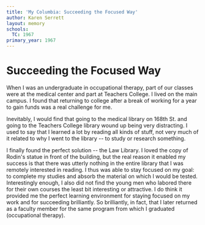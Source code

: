 ```yaml
---
title: 'My Columbia: Succeeding the Focused Way'
author: Karen Serrett
layout: memory
schools:
  TC: 1967
primary_year: 1967
---
```

# Succeeding the Focused Way

When I was an undergraduate in occupational therapy, part of our classes were at the medical center and part at Teachers College. I lived on the main campus.  I found that returning to college after a break of working for a year to gain funds was a real challenge for me.

Inevitably, I would find that going to the medical library on 168th St. and going to the Teachers College library wound up being very distracting.  I used to say that I learned a lot by reading all kinds of stuff, not very much of it related to why I went to the library -- to study or research something.

I finally found the perfect solution -- the Law Library.  I loved the copy of Rodin's statue in front of the building, but the real reason it enabled my success is that there was utterly nothing in the entire library that I was remotely interested in reading.  I thus was able to stay focused on my goal: to complete my studies and absorb the material on which I would be tested.  Interestingly enough, I also did not find the young men who labored there for their own courses the least bit interesting or attractive.  I do think it provided me the perfect learning environment for staying focused on my work and for succeeding brilliantly.  So brilliantly, in fact, that I later returned as a faculty member for the same program from which I graduated (occupational therapy).
